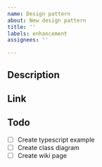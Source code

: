 ```yaml
---
name: Design pattern
about: New design pattern
title: ''
labels: enhancement
assignees: ''

---
```


## Description
<short description of the pattern>

## Link
<link to documentation>

## Todo
- [ ]  Create typescript example
- [ ]  Create class diagram
- [ ]  Create wiki page
